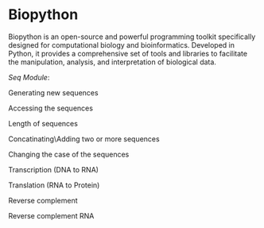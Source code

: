 # Biopython
Biopython is an open-source and powerful programming toolkit specifically designed for computational biology and bioinformatics. Developed in Python, it provides a comprehensive set of tools and libraries to facilitate the manipulation, analysis, and interpretation of biological data.

*Seq Module*:

Generating new sequences

Accessing the sequences

Length of sequences

Concatinating\Adding two or more sequences

Changing the case of the sequences

Transcription (DNA to RNA)

Translation (RNA to Protein)

Reverse complement

Reverse complement RNA


